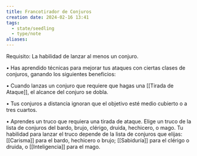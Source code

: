 ```yaml
---
title: Francotirador de Conjuros
creation date: 2024-02-16 13:41
tags:
  - state/seedling
  - type/note
aliases:
---
```

Requisito: La habilidad de lanzar al menos un conjuro.

• Has aprendido técnicas para mejorar tus ataques con ciertas clases de conjuros, ganando los
siguientes beneficios:

• Cuando lanzas un conjuro que requiere que hagas una [[Tirada de Ataque]], el alcance del conjuro se dobla.

• Tus conjuros a distancia ignoran que el objetivo esté medio cubierto o a tres cuartos.

• Aprendes un truco que requiera una tirada de ataque. Elige un truco de la lista de conjuros del
bardo, brujo, clérigo, druida, hechicero, o mago. Tu habilidad para lanzar el truco depende de la lista de conjuros que elijas: [[Carisma]] para el bardo, hechicero o brujo; [[Sabiduría]] para el clérigo o druida, o [[Inteligencia]] para el mago.

